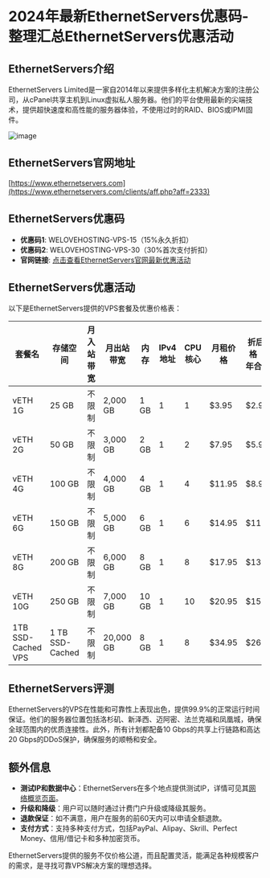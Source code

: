 # 2024年最新EthernetServers优惠码-整理汇总EthernetServers优惠活动

## EthernetServers介绍
EthernetServers Limited是一家自2014年以来提供多样化主机解决方案的注册公司，从cPanel共享主机到Linux虚拟私人服务器。他们的平台使用最新的尖端技术，提供超快速度和高性能的服务器体验，不使用过时的RAID、BIOS或IPMI固件。

![image](https://github.com/nimmoxvwqyem/EthernetServers/assets/167662699/8deffcdc-e368-4401-bb16-b89e09cfa4bc)

## EthernetServers官网地址
[https://www.ethernetservers.com](https://www.ethernetservers.com/clients/aff.php?aff=2333)

## EthernetServers优惠码
- **优惠码1**: WELOVEHOSTING-VPS-15（15%永久折扣）
- **优惠码2**: WELOVEHOSTING-VPS-30（30%首次支付折扣）
- **官网链接**: [点击查看EthernetServers官网最新优惠活动](https://www.ethernetservers.com/clients/aff.php?aff=2333)

## EthernetServers优惠活动
以下是EthernetServers提供的VPS套餐及优惠价格表：

| 套餐名   | 存储空间 | 月入站带宽 | 月出站带宽 | 内存 | IPv4地址 | CPU核心 | 月租价格 | 折后价格（3年合约） |
|---------|---------|------------|------------|------|---------|---------|---------|------------------|
| vETH 1G | 25 GB   | 不限制     | 2,000 GB   | 1 GB | 1       | 1       | $3.95   | $2.96             |
| vETH 2G | 50 GB   | 不限制     | 3,000 GB   | 2 GB | 1       | 2       | $7.95   | $5.96             |
| vETH 4G | 100 GB  | 不限制     | 4,000 GB   | 4 GB | 1       | 4       | $11.95  | $8.96             |
| vETH 6G | 150 GB  | 不限制     | 5,000 GB   | 6 GB | 1       | 6       | $14.95  | $11.21            |
| vETH 8G | 200 GB  | 不限制     | 6,000 GB   | 8 GB | 1       | 8       | $17.95  | $13.46            |
| vETH 10G| 250 GB  | 不限制     | 7,000 GB   | 10 GB| 1       | 10      | $20.95  | $15.71            |
| 1TB SSD-Cached VPS | 1 TB SSD-Cached | 不限制 | 20,000 GB | 8 GB | 1 | 8 | $34.95 | $26.21            |

## EthernetServers评测
EthernetServers的VPS在性能和可靠性上表现出色，提供99.9%的正常运行时间保证。他们的服务器位置包括洛杉矶、新泽西、迈阿密、法兰克福和凤凰城，确保全球范围内的优质连接性。此外，所有计划都配备10 Gbps的共享上行链路和高达20 Gbps的DDoS保护，确保服务的顺畅和安全。

## 额外信息
- **测试IP和数据中心**：EthernetServers在多个地点提供测试IP，详情可见其[网络概览页面](https://www.ethernetservers.com/network)。
- **升级和降级**：用户可以随时通过计费门户升级或降级其服务。
- **退款保证**：如不满意，用户在服务的前60天内可以申请全额退款。
- **支付方式**：支持多种支付方式，包括PayPal、Alipay、Skrill、Perfect Money、信用/借记卡和多种加密货币。

EthernetServers提供的服务不仅价格公道，而且配置灵活，能满足各种规模客户的需求，是寻找可靠VPS解决方案的理想选择。
